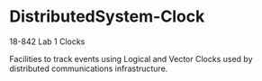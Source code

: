 DistributedSystem-Clock
=======================

18-842 Lab 1 Clocks

Facilities to track events using Logical and Vector Clocks used by distributed communications infrastructure.
